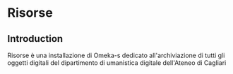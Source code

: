 # Risorse



## Introduction

Risorse è una installazione di Omeka-s dedicato all'archiviazione di tutti gli oggetti digitali del dipartimento di umanistica digitale dell'Ateneo di Cagliari

[Risorse]: https://risorse.dh.unica.it

[Dhunica]: https://dh.unica.it